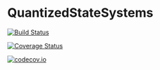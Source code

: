 # QuantizedStateSystems

[![Build Status](https://travis-ci.org/benlauwens/QuantizedStateSystems.jl.svg?branch=master)](https://travis-ci.org/benlauwens/QuantizedStateSystems.jl)

[![Coverage Status](https://coveralls.io/repos/benlauwens/QuantizedStateSystems.jl/badge.svg?branch=master&service=github)](https://coveralls.io/github/benlauwens/QuantizedStateSystems.jl?branch=master)

[![codecov.io](http://codecov.io/github/benlauwens/QuantizedStateSystems.jl/coverage.svg?branch=master)](http://codecov.io/github/benlauwens/QuantizedStateSystems.jl?branch=master)

